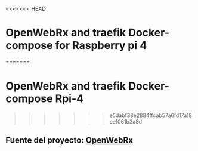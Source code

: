 <<<<<<< HEAD
# OpenWebRx and traefik Docker-compose for Raspberry pi 4
=======
# OpenWebRx and traefik Docker-compose Rpi-4
>>>>>>> e5dabf38e2884ffcab57a6fd17a18ee1061b3a8d

## Fuente del proyecto: [OpenWebRx](https://www.openwebrx.de/ "Fuente")

